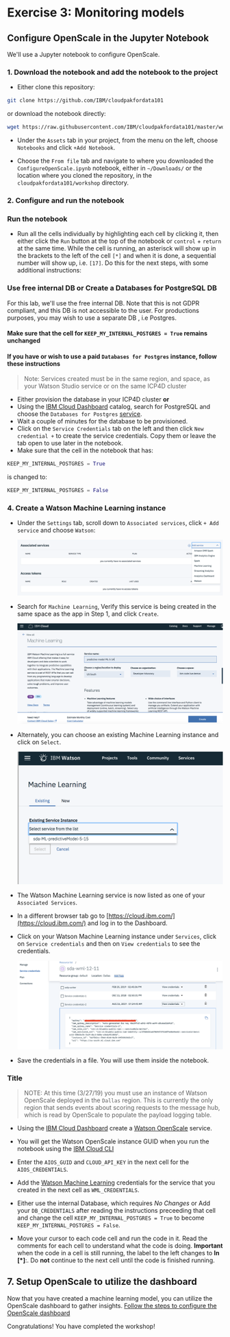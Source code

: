 # Exercise 3: Monitoring models

## Configure OpenScale in the Jupyter Notebook

We'll use a Jupyter notebook to configure OpenScale.

### 1. Download the notebook and add the notebook to the project

* Either clone this repository:

```bash
git clone https://github.com/IBM/cloudpakfordata101
```

or download the notebook directly:

```bash
wget https://raw.githubusercontent.com/IBM/cloudpakfordata101/master/workshop/ConfigureOpenScale.ipynb
```

* Under the `Assets` tab in your project, from the menu on the left, choose `Notebooks` and click `+Add Notebook`.

* Choose the `From file` tab and navigate to where you downloaded the `ConfigureOpenScale.ipynb` notebook, either in `~/Downloads/` or the location where you cloned the repository, in the `cloudpakfordata101/workshop` directory.

### 2. Configure and run the notebook

### Run the notebook

* Run all the cells individually by highlighting each cell by clicking it, then either click the `Run` button at the top of the notebook or `control` + `return` at the same time. While the cell is running, an asterisck will show up in the brackets to the left of the cell `[*]` and when it is done, a sequential number will show up, i.e. `[17]`. Do this for the next steps, with some additional instructions:

### Use free internal DB or Create a Databases for PostgreSQL DB

For this lab, we'll use the free internal DB. Note that this is not GDPR compliant, and this DB is not accessible to the user. For productions purposes, you may wish to use a separate DB , i.e Postgres.

#### Make sure that the cell for `KEEP_MY_INTERNAL_POSTGRES = True` remains unchanged

#### If you have or wish to use a paid `Databases for Postgres` instance, follow these instructions

> Note: Services created must be in the same region, and space, as your Watson Studio service or on the same ICP4D cluster

* Either provision the database in your ICP4D cluster
 **or**
* Using the [IBM Cloud Dashboard](https://cloud.ibm.com/catalog) catalog, search for PostgreSQL and choose the `Databases for Postgres` [service](https://console.bluemix.net/catalog/services/databases-for-postgresql).
* Wait a couple of minutes for the database to be provisioned.
* Click on the `Service Credentials` tab on the left and then click `New credential +` to create the service credentials. Copy them or leave the tab open to use later in the notebook.
* Make sure that the cell in the notebook that has:

```python
KEEP_MY_INTERNAL_POSTGRES = True
```

is changed to:

```python
KEEP_MY_INTERNAL_POSTGRES = False
```

### 4. Create a Watson Machine Learning instance

* Under the `Settings` tab, scroll down to `Associated services`, click `+ Add service` and choose `Watson`:

  ![add_service](https://github.com/IBM/pattern-images/blob/master/watson-studio/add_service.png)

* Search for `Machine Learning`, Verify this service is being created in the same space as the app in Step 1, and click `Create`.

  ![create-machine-learning](https://raw.githubusercontent.com/IBM/pattern-images/master/machine-learning/create-machine-learning.png)

* Alternately, you can choose an existing Machine Learning instance and click on `Select`.

  ![watson-studio-add-existing-ML](https://raw.githubusercontent.com/IBM/pattern-images/master/watson-studio/watson-studio-add-existing-ML.png)

* The Watson Machine Learning service is now listed as one of your `Associated Services`.

* In a different browser tab go to [https://cloud.ibm.com/](https://cloud.ibm.com/) and log in to the Dashboard.

* Click on your Watson Machine Learning instance under `Services`, click on `Service credentials` and then on `View credentials` to see the credentials.

  ![ML-service-credentials](https://raw.githubusercontent.com/IBM/pattern-images/master/machine-learning/ML-service-credentials.png)

* Save the credentials in a file. You will use them inside the notebook.

### Title

> NOTE: At this time (3/27/19) you must use an instance of Watson OpenScale deployed in the `Dallas` region. This is currently the only region that sends events about scoring requests to the message hub, which is read by OpenScale to populate the payload logging table.

* Using the [IBM Cloud Dashboard](http://cloud.ibm.com) create a [Watson OpenScale](https://cloud.ibm.com/catalog/services/ai-openscale) service.
* You will get the Watson OpenScale instance GUID when you run the notebook using the [IBM Cloud CLI](https://cloud.ibm.com/catalog/services/ai-openscale)

* Enter the `AIOS_GUID` and `CLOUD_API_KEY` in the next cell for the `AIOS_CREDENTIALS`.
* Add the [Watson Machine Learning](https://cloud.ibm.com/catalog/services/machine-learning) credentials for the service that you created in the next cell as `WML_CREDENTIALS`.
* Either use the internal Database, which requires *No Changes* or Add your `DB_CREDENTIALS` after reading the instructions preceeding that cell and change the cell `KEEP_MY_INTERNAL_POSTGRES = True` to become `KEEP_MY_INTERNAL_POSTGRES = False`.

* Move your cursor to each code cell and run the code in it. Read the comments for each cell to understand what the code is doing. **Important** when the code in a cell is still running, the label to the left changes to **In [\*]**:.
  Do **not** continue to the next cell until the code is finished running.

## 7. Setup OpenScale to utilize the dashboard

Now that you have created a machine learning model, you can utilize the OpenScale dashboard to gather insights.
[Follow the steps to configure the OpenScale dashboard](https://cloud.ibm.com/docs/services/ai-openscale?topic=ai-openscale-gs-obj#gs-confaios)

Congratulations! You have completed the workshop!
